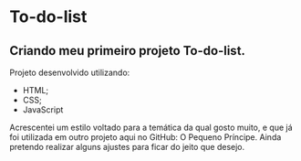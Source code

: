 # To-do-list
## Criando meu primeiro projeto To-do-list.
Projeto desenvolvido utilizando:
- HTML;
- CSS;
- JavaScript <br>

Acrescentei um estilo voltado para a temática da qual gosto muito, e que já foi utilizada em outro projeto aqui no GitHub: O Pequeno Príncipe.
Ainda pretendo realizar alguns ajustes para ficar do jeito que desejo.
